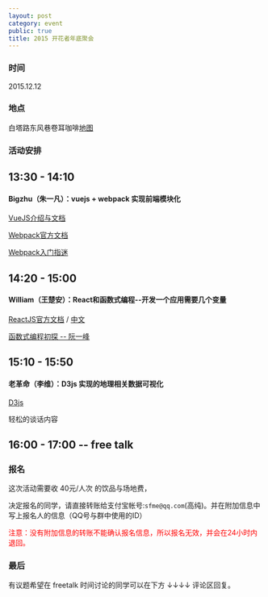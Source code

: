 ```yaml
---
layout: post
category: event
public: true
title: 2015 开花者年底聚会
---
```


### 时间

2015.12.12

### 地点

白塔路东风巷卷耳咖啡[地图](http://j.map.baidu.com/bRAr7)

### 活动安排

## 13:30 - 14:10

#### Bigzhu（朱一凡）：vuejs + webpack 实现前端模块化

[VueJS介绍与文档](http://cn.vuejs.org/)

[Webpack官方文档](https://webpack.github.io/docs/)

[Webpack入门指迷](http://segmentfault.com/a/1190000002551952)

## 14:20 - 15:00

#### William（王楚安）：React和函数式编程--开发一个应用需要几个变量

[ReactJS官方文档](https://facebook.github.io/react/docs/getting-started.html)
/ [中文](http://reactjs.cn/react/docs/getting-started.html)

[函数式编程初探 -- 阮一峰](http://www.ruanyifeng.com/blog/2012/04/functional_programming.html)

## 15:10 - 15:50

#### 老革命（李维）：D3js 实现的地理相关数据可视化 ####

[D3js](http://d3js.org/)

轻松的谈话内容

## 16:00 - 17:00 -- free talk

### 报名

这次活动需要收 40元/人次 的饮品与场地费，

决定报名的同学，请直接转账给支付宝帐号:`sfme@qq.com`(高纯)。并在附加信息中写上报名人的信息（QQ号与群中使用的ID）

<span style='color:red'>注意：没有附加信息的转账不能确认报名信息，所以报名无效，并会在24小时内退回。</span>

### 最后

有议题希望在 freetalk 时间讨论的同学可以在下方 ↓↓↓↓ 评论区回复。
